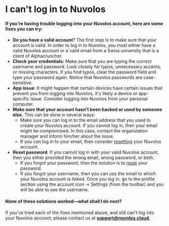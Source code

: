# I can't log in to Nuvolos

#### If you're having trouble logging into your Nuvolos account, here are some fixes you can try:

* **Do you have a valid account**? The first step is to make sure that your account is valid. In order to log in to Nuvolos, you must either have a valid Nuvolos account or a valid email from a Swiss university that is a client of Alphacruncher. 
* **Check your credentials:**  Make sure that you are typing the correct username and password. Look closely for typos, unnecessary accents, or missing characters. If you find typos, clear the password field and type your password again. Notice that Nuvolos passwords are case-sensitive.  
* **App issue**: It might happen that certain devices have certain issues that prevent you from logging into  Nuvolos, it's likely a device or app-specific issue. Consider logging into Nuvolos from your personal computer. 
* **Make sure that your account hasn't been hacked or used by someone else.** This can be done in several ways:
  * Make sure you can log in to the email address that you used to create your Nuvolos account. If you cannot log in, then your email might be compromised. In this case, contact the organization manager and inform him/her about the issue.
  * If you can log in to your email, then consider [resetting](forgot-my-password.md) your Nuvolos account. 
* **Reset password**. If you cannot log in with your valid Nuvolos account, then you either provided the wrong email, wrong password, or both.
  * If you forgot your password, then the solution is to [reset](forgot-my-password.md) your password.
  * If you forgot your username, then you can use the email to which your Nuvolos account is linked. Once you log in, go to the profile section using the account icon -&gt; Settings \(from the toolbar\) and you will be able to see the username.

#### None of these solutions worked—what shall I do next?

If you've tried each of the fixes mentioned above, and still can't log into your Nuvolos account, please contact us at [**support@nuvolos.cloud**](mailto:support@nuvolos.cloud)**.**

